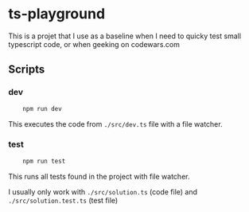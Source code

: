 # ts-playground

This is a projet that I use as a baseline when I need to quicky test small typescript code, or when geeking on codewars.com

## Scripts

### dev

```bash
    npm run dev
```

This executes the code from `./src/dev.ts` file with a file watcher.

### test

```bash
    npm run test
```

This runs all tests found in the project with file watcher.

I usually only work with `./src/solution.ts` (code file) and `./src/solution.test.ts` (test file)
